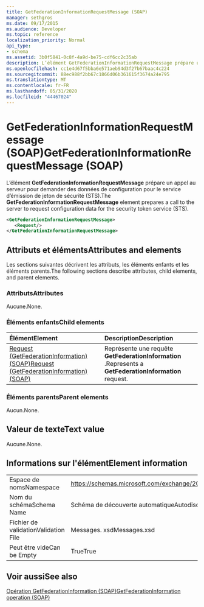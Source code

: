 ```yaml
---
title: GetFederationInformationRequestMessage (SOAP)
manager: sethgros
ms.date: 09/17/2015
ms.audience: Developer
ms.topic: reference
localization_priority: Normal
api_type:
- schema
ms.assetid: 3b0f5841-0c8f-4a9d-be75-cdf6cc2c35ab
description: L’élément GetFederationInformationRequestMessage prépare un appel au serveur pour demander des données de configuration pour le service d’émission de jeton de sécurité (STS).
ms.openlocfilehash: cc1e4d67f5bba6e571aeb94d3f27b67baac4c224
ms.sourcegitcommit: 88ec988f2bb67c1866d06b361615f3674a24e795
ms.translationtype: MT
ms.contentlocale: fr-FR
ms.lasthandoff: 05/31/2020
ms.locfileid: "44467024"
---
```

# <a name="getfederationinformationrequestmessage-soap"></a><span data-ttu-id="114f4-103">GetFederationInformationRequestMessage (SOAP)</span><span class="sxs-lookup"><span data-stu-id="114f4-103">GetFederationInformationRequestMessage (SOAP)</span></span>

<span data-ttu-id="114f4-104">L’élément **GetFederationInformationRequestMessage** prépare un appel au serveur pour demander des données de configuration pour le service d’émission de jeton de sécurité (STS).</span><span class="sxs-lookup"><span data-stu-id="114f4-104">The **GetFederationInformationRequestMessage** element prepares a call to the server to request configuration data for the security token service (STS).</span></span> 
  
```XML
<GetFederationInformationRequestMessage>
   <Request/>
</GetFederationInformationRequestMessage>

```

## <a name="attributes-and-elements"></a><span data-ttu-id="114f4-105">Attributs et éléments</span><span class="sxs-lookup"><span data-stu-id="114f4-105">Attributes and elements</span></span>

<span data-ttu-id="114f4-106">Les sections suivantes décrivent les attributs, les éléments enfants et les éléments parents.</span><span class="sxs-lookup"><span data-stu-id="114f4-106">The following sections describe attributes, child elements, and parent elements.</span></span>
  
### <a name="attributes"></a><span data-ttu-id="114f4-107">Attributs</span><span class="sxs-lookup"><span data-stu-id="114f4-107">Attributes</span></span>

<span data-ttu-id="114f4-108">Aucune.</span><span class="sxs-lookup"><span data-stu-id="114f4-108">None.</span></span>
  
### <a name="child-elements"></a><span data-ttu-id="114f4-109">Éléments enfants</span><span class="sxs-lookup"><span data-stu-id="114f4-109">Child elements</span></span>

|<span data-ttu-id="114f4-110">**Élément**</span><span class="sxs-lookup"><span data-stu-id="114f4-110">**Element**</span></span>|<span data-ttu-id="114f4-111">**Description**</span><span class="sxs-lookup"><span data-stu-id="114f4-111">**Description**</span></span>|
|:-----|:-----|
|[<span data-ttu-id="114f4-112">Request (GetFederationInformation) (SOAP)</span><span class="sxs-lookup"><span data-stu-id="114f4-112">Request (GetFederationInformation) (SOAP)</span></span>](request-getfederationinformationsoap.md) <br/> |<span data-ttu-id="114f4-113">Représente une requête **GetFederationInformation** .</span><span class="sxs-lookup"><span data-stu-id="114f4-113">Represents a **GetFederationInformation** request.</span></span>  <br/> |
   
### <a name="parent-elements"></a><span data-ttu-id="114f4-114">Éléments parents</span><span class="sxs-lookup"><span data-stu-id="114f4-114">Parent elements</span></span>

<span data-ttu-id="114f4-115">Aucun.</span><span class="sxs-lookup"><span data-stu-id="114f4-115">None.</span></span>
  
## <a name="text-value"></a><span data-ttu-id="114f4-116">Valeur de texte</span><span class="sxs-lookup"><span data-stu-id="114f4-116">Text value</span></span>

<span data-ttu-id="114f4-117">Aucune.</span><span class="sxs-lookup"><span data-stu-id="114f4-117">None.</span></span>
  
## <a name="element-information"></a><span data-ttu-id="114f4-118">Informations sur l'élément</span><span class="sxs-lookup"><span data-stu-id="114f4-118">Element information</span></span>

|||
|:-----|:-----|
|<span data-ttu-id="114f4-119">Espace de noms</span><span class="sxs-lookup"><span data-stu-id="114f4-119">Namespace</span></span>  <br/> |https://schemas.microsoft.com/exchange/2010/Autodiscover  <br/> |
|<span data-ttu-id="114f4-120">Nom du schéma</span><span class="sxs-lookup"><span data-stu-id="114f4-120">Schema Name</span></span>  <br/> |<span data-ttu-id="114f4-121">Schéma de découverte automatique</span><span class="sxs-lookup"><span data-stu-id="114f4-121">Autodiscover schema</span></span>  <br/> |
|<span data-ttu-id="114f4-122">Fichier de validation</span><span class="sxs-lookup"><span data-stu-id="114f4-122">Validation File</span></span>  <br/> |<span data-ttu-id="114f4-123">Messages. xsd</span><span class="sxs-lookup"><span data-stu-id="114f4-123">Messages.xsd</span></span>  <br/> |
|<span data-ttu-id="114f4-124">Peut être vide</span><span class="sxs-lookup"><span data-stu-id="114f4-124">Can be Empty</span></span>  <br/> |<span data-ttu-id="114f4-125">True</span><span class="sxs-lookup"><span data-stu-id="114f4-125">True</span></span>  <br/> |
   
## <a name="see-also"></a><span data-ttu-id="114f4-126">Voir aussi</span><span class="sxs-lookup"><span data-stu-id="114f4-126">See also</span></span>



[<span data-ttu-id="114f4-127">Opération GetFederationInformation (SOAP)</span><span class="sxs-lookup"><span data-stu-id="114f4-127">GetFederationInformation operation (SOAP)</span></span>](getfederationinformation-operation-soap.md)

